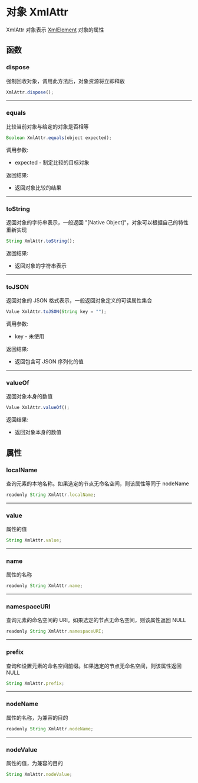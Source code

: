 # 对象 XmlAttr
XmlAttr 对象表示 [XmlElement](XmlElement.md) 对象的属性

## 函数
        
### dispose
强制回收对象，调用此方法后，对象资源将立即释放
```JavaScript
XmlAttr.dispose();
```

--------------------------
### equals
比较当前对象与给定的对象是否相等
```JavaScript
Boolean XmlAttr.equals(object expected);
```

调用参数:
* expected - 制定比较的目标对象

返回结果:
* 返回对象比较的结果

--------------------------
### toString
返回对象的字符串表示，一般返回 "[Native Object]"，对象可以根据自己的特性重新实现
```JavaScript
String XmlAttr.toString();
```

返回结果:
* 返回对象的字符串表示

--------------------------
### toJSON
返回对象的 JSON 格式表示，一般返回对象定义的可读属性集合
```JavaScript
Value XmlAttr.toJSON(String key = "");
```

调用参数:
* key - 未使用

返回结果:
* 返回包含可 JSON 序列化的值

--------------------------
### valueOf
返回对象本身的数值
```JavaScript
Value XmlAttr.valueOf();
```

返回结果:
* 返回对象本身的数值

## 属性
        
### localName
查询元素的本地名称。如果选定的节点无命名空间，则该属性等同于 nodeName
```JavaScript
readonly String XmlAttr.localName;
```

--------------------------
### value
属性的值
```JavaScript
String XmlAttr.value;
```

--------------------------
### name
属性的名称
```JavaScript
readonly String XmlAttr.name;
```

--------------------------
### namespaceURI
查询元素的命名空间的 URI。如果选定的节点无命名空间，则该属性返回 NULL
```JavaScript
readonly String XmlAttr.namespaceURI;
```

--------------------------
### prefix
查询和设置元素的命名空间前缀。如果选定的节点无命名空间，则该属性返回 NULL
```JavaScript
String XmlAttr.prefix;
```

--------------------------
### nodeName
属性的名称，为兼容的目的
```JavaScript
readonly String XmlAttr.nodeName;
```

--------------------------
### nodeValue
属性的值，为兼容的目的
```JavaScript
String XmlAttr.nodeValue;
```

